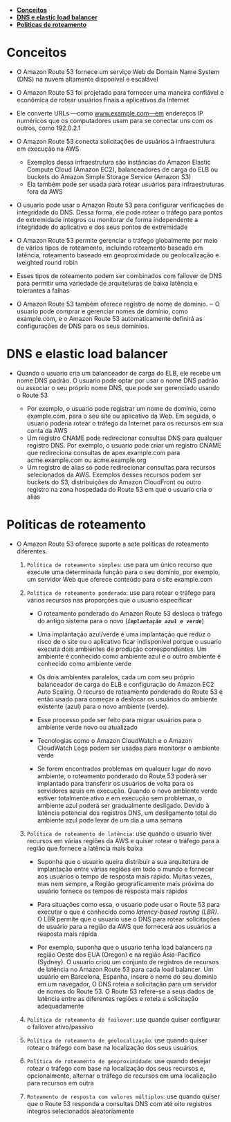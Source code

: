 - [**Conceitos**](#conceitos)
- [**DNS e elastic load balancer**](#dns-e-elastic-load-balancer)
- [**Politicas de roteamento**](#politicas-de-roteamento)

# **Conceitos**

- O Amazon Route 53 fornece um serviço Web de Domain Name System (DNS) na nuvem altamente disponível e escalável
- O Amazon Route 53 foi projetado para fornecer uma maneira confiável e econômica de rotear usuários finais a aplicativos da Internet
- Ele converte URLs —como www.example.com—em endereços IP numéricos que os computadores usam para se conectar uns com os outros, como 192.0.2.1

- O Amazon Route 53 conecta solicitações de usuários à infraestrutura em execução na AWS

  - Exemplos dessa infraestrutura são instâncias do Amazon Elastic Compute Cloud (Amazon EC2), balanceadores de carga do ELB ou buckets do Amazon Simple Storage Service (Amazon S3)
  - Ela também pode ser usada para rotear usuários para infraestruturas fora da AWS

- O usuario pode usar o Amazon Route 53 para configurar verificações de integridade do DNS. Dessa forma, ele pode rotear o tráfego para pontos de extremidade íntegros ou monitorar de forma independente a integridade do aplicativo e dos seus pontos de extremidade

- O Amazon Route 53 permite gerenciar o tráfego globalmente por meio de vários tipos de roteamento, incluindo roteamento baseado em latência, roteamento baseado em geoproximidade ou geolocalização e weighted round robin

- Esses tipos de roteamento podem ser combinados com failover de DNS para permitir uma variedade de arquiteturas de baixa latência e tolerantes a falhas

- O Amazon Route 53 também oferece registro de nome de domínio. ‒ O usuario pode comprar e gerenciar nomes de domínio, como example.com, e o Amazon Route 53 automaticamente definirá as configurações de DNS para os seus domínios.

# **DNS e elastic load balancer**

- Quando o usuario cria um balanceador de carga do ELB, ele recebe um nome DNS padrão. O usuario pode optar por usar o nome DNS padrão ou associar o seu próprio nome DNS, que pode ser gerenciado usando o Route 53

  - Por exemplo, o usuario pode registrar um nome de domínio, como example.com, para o seu site ou aplicativo da Web. Em seguida, o usuario poderia rotear o tráfego da Internet para os recursos em sua conta da AWS
  - Um registro CNAME pode redirecionar consultas DNS para qualquer registro DNS. Por exemplo, o usuario pode criar um registro CNAME que redireciona consultas de apex.example.com para acme.example.com ou acme.example.org
  - Um registro de alias só pode redirecionar consultas para recursos selecionados da AWS. Exemplos desses recursos podem ser buckets do S3, distribuições do Amazon CloudFront ou outro registro na zona hospedada do Route 53 em que o usuario cria o alias

# **Politicas de roteamento**

- O Amazon Route 53 oferece suporte a sete políticas de roteamento diferentes.

  1.  `Política de roteamento simples`: use para um único recurso que execute uma determinada função para o seu domínio, por exemplo, um servidor Web que oferece conteúdo para o site example.com

  2.  `Política de roteamento ponderado`: use para rotear o tráfego para vários recursos nas proporções que o usuario especificar

      - O roteamento ponderado do Amazon Route 53 desloca o tráfego do antigo sistema para o novo (**_`implantação azul e verde`_**)

      - Uma implantação azul/verde é uma implantação que reduz o risco de o site ou o aplicativo ficar indisponível porque o usuario executa dois ambientes de produção correspondentes. Um ambiente é conhecido como ambiente azul e o outro ambiente é conhecido como ambiente verde

      - Os dois ambientes paralelos, cada um com seu próprio balanceador de carga do ELB e configuração do Amazon EC2 Auto Scaling. O recurso de roteamento ponderado do Route 53 é então usado para começar a deslocar os usuários do ambiente existente (azul) para o novo ambiente (verde).

      - Esse processo pode ser feito para migrar usuários para o ambiente verde novo ou atualizado

      - Tecnologias como o Amazon CloudWatch e o Amazon CloudWatch Logs podem ser usadas para monitorar o ambiente verde

      - Se forem encontrados problemas em qualquer lugar do novo ambiente, o roteamento ponderado do Route 53 poderá ser implantado para transferir os usuários de volta para os servidores azuis em execução. Quando o novo ambiente verde estiver totalmente ativo e em execução sem problemas, o ambiente azul poderá ser gradualmente desligado. Devido à latência potencial dos registros DNS, um desligamento total do ambiente azul pode levar de um dia a uma semana

  3.  `Política de roteamento de latência`: use quando o usuario tiver recursos em várias regiões da AWS e quiser rotear o tráfego para a região que fornece a latência mais baixa

      - Suponha que o usuario queira distribuir a sua arquitetura de implantação entre várias regiões em todo o mundo e fornecer aos usuários o tempo de resposta mais rápido. Muitas vezes, mas nem sempre, a Região geograficamente mais próxima do usuário fornece os tempos de resposta mais rápidos

      - Para situações como essa, o usuario pode usar o Route 53 para executar o que é conhecido como _latency-based routing (LBR)_. O LBR permite que o usuario use o DNS para rotear solicitações de usuário para a região da AWS que fornecerá aos usuários a resposta mais rápida

      - Por exemplo, suponha que o usuario tenha load balancers na região Oeste dos EUA (Oregon) e na região Ásia-Pacífico (Sydney). O usuario criou um conjunto de registros de recursos de latência no Amazon Route 53 para cada load balancer. Um usuário em Barcelona, Espanha, insere o nome do seu domínio em um navegador, O DNS roteia a solicitação para um servidor de nomes do Route 53. O Route 53 refere-se a seus dados de latência entre as diferentes regiões e roteia a solicitação adequadamente

  4.  `Política de roteamento de failover`: use quando quiser configurar o failover ativo/passivo

  5.  `Política de roteamento de geolocalização`: use quando quiser rotear o tráfego com base na localização dos seus usuários

  6.  `Política de roteamento de geoproximidade`: use quando desejar rotear o tráfego com base na localização dos seus recursos e, opcionalmente, alternar o tráfego de recursos em uma localização para recursos em outra

  7.  `Roteamento de resposta com valores múltiplos`: use quando quiser que o Route 53 responda a consultas DNS com até oito registros íntegros selecionados aleatoriamente
